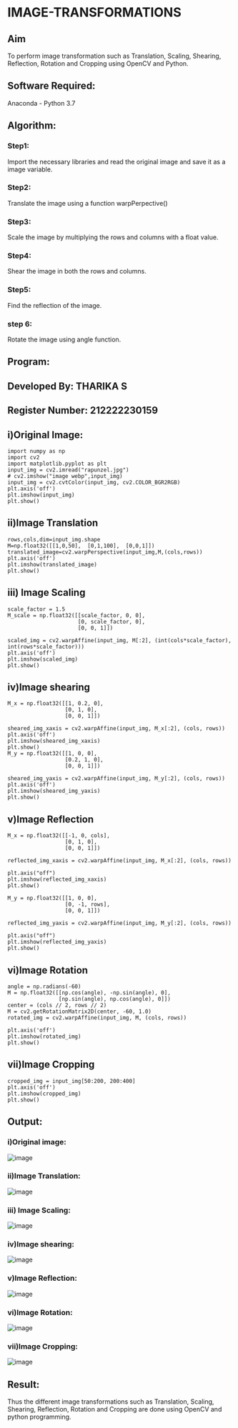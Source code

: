 # IMAGE-TRANSFORMATIONS


## Aim
To perform image transformation such as Translation, Scaling, Shearing, Reflection, Rotation and Cropping using OpenCV and Python.

## Software Required:
Anaconda - Python 3.7

## Algorithm:
### Step1:
Import the necessary libraries and read the original image and save it as a image variable.

### Step2:
Translate the image using a function warpPerpective()

### Step3:
Scale the image by multiplying the rows and columns with a float value.

### Step4:
Shear the image in both the rows and columns.

### Step5:
Find the reflection of the image.

### step 6:
Rotate the image using angle function.

## Program:
## Developed By: THARIKA S
## Register Number: 212222230159
## i)Original Image:
```
import numpy as np
import cv2
import matplotlib.pyplot as plt
input_img = cv2.imread("rapunzel.jpg")
# cv2.imshow("image webp",input_img)
input_img = cv2.cvtColor(input_img, cv2.COLOR_BGR2RGB)
plt.axis('off')
plt.imshow(input_img)
plt.show()
```
## ii)Image Translation
```
rows,cols,dim=input_img.shape
M=np.float32([[1,0,50],  [0,1,100],  [0,0,1]])
translated_image=cv2.warpPerspective(input_img,M,(cols,rows))
plt.axis('off')
plt.imshow(translated_image)
plt.show()
```
## iii) Image Scaling
```
scale_factor = 1.5
M_scale = np.float32([[scale_factor, 0, 0],
                      [0, scale_factor, 0],
                      [0, 0, 1]])

scaled_img = cv2.warpAffine(input_img, M[:2], (int(cols*scale_factor), int(rows*scale_factor)))
plt.axis('off')
plt.imshow(scaled_img)
plt.show()
```
## iv)Image shearing
```
M_x = np.float32([[1, 0.2, 0],
                  [0, 1, 0],
                  [0, 0, 1]])

sheared_img_xaxis = cv2.warpAffine(input_img, M_x[:2], (cols, rows))
plt.axis('off')
plt.imshow(sheared_img_xaxis)
plt.show()
M_y = np.float32([[1, 0, 0],
                  [0.2, 1, 0],
                  [0, 0, 1]])

sheared_img_yaxis = cv2.warpAffine(input_img, M_y[:2], (cols, rows))
plt.axis('off')
plt.imshow(sheared_img_yaxis)
plt.show()
```
## v)Image Reflection
```
M_x = np.float32([[-1, 0, cols],
                  [0, 1, 0],
                  [0, 0, 1]])

reflected_img_xaxis = cv2.warpAffine(input_img, M_x[:2], (cols, rows))

plt.axis("off")
plt.imshow(reflected_img_xaxis)
plt.show()

M_y = np.float32([[1, 0, 0],
                  [0, -1, rows],
                  [0, 0, 1]])

reflected_img_yaxis = cv2.warpAffine(input_img, M_y[:2], (cols, rows))

plt.axis("off")
plt.imshow(reflected_img_yaxis)
plt.show()
```
## vi)Image Rotation
```
angle = np.radians(-60)
M = np.float32([[np.cos(angle), -np.sin(angle), 0],
                [np.sin(angle), np.cos(angle), 0]])
center = (cols // 2, rows // 2)
M = cv2.getRotationMatrix2D(center, -60, 1.0)
rotated_img = cv2.warpAffine(input_img, M, (cols, rows))

plt.axis('off')
plt.imshow(rotated_img)
plt.show()
```
## vii)Image Cropping
```
cropped_img = input_img[50:200, 200:400]
plt.axis('off')
plt.imshow(cropped_img)
plt.show()
```

## Output:
### i)Original image:
![image](https://github.com/user-attachments/assets/6fc65b72-8665-4da6-8cb8-5b06c796fe7e)

### ii)Image Translation:
![image](https://github.com/user-attachments/assets/a305aec4-7922-490b-abbc-42cbba7b7518)

### iii) Image Scaling:
![image](https://github.com/user-attachments/assets/69ee6090-8e0c-4db3-91a9-26e3557a3765)

### iv)Image shearing:
![image](https://github.com/user-attachments/assets/88fe0aa1-10c7-48ea-af16-22f38691bb63)

### v)Image Reflection:
![image](https://github.com/user-attachments/assets/dbe71684-3f38-4caa-b7d3-4ad0c8c91339)

### vi)Image Rotation:
![image](https://github.com/user-attachments/assets/a9d9ebbf-a23a-44a1-8d2b-e1500f8efc82)

### vii)Image Cropping:
![image](https://github.com/user-attachments/assets/32e7042e-3b93-4ae9-8d9d-39014c031290)


## Result: 

Thus the different image transformations such as Translation, Scaling, Shearing, Reflection, Rotation and Cropping are done using OpenCV and python programming.
